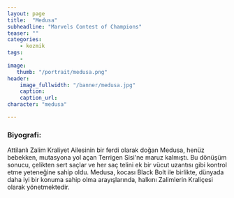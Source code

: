 ```yaml
---
layout: page
title:  "Medusa"
subheadline: "Marvels Contest of Champions"
teaser: ""
categories:
    - kozmik
tags:
    -
image:
   thumb: "/portrait/medusa.png"
header:
    image_fullwidth: "/banner/medusa.jpg"
    caption: 
    caption_url:  
character: "medusa"

---
```


### Biyografi:

Attilanlı Zalim Kraliyet Ailesinin bir ferdi olarak doğan Medusa, henüz bebekken, mutasyona yol açan Terrigen Sisi'ne maruz kalmıştı. Bu dönüşüm sonucu, çelikten sert saçlar ve her saç telini ek bir vücut uzantısı gibi kontrol etme yeteneğine sahip oldu. Medusa, kocası Black Bolt ile birlikte, dünyada daha iyi bir konuma sahip olma arayışlarında, halkını Zalimlerin Kraliçesi olarak yönetmektedir.
